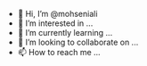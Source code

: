 - 👋 Hi, I’m @mohseniali
- 👀 I’m interested in ...
- 🌱 I’m currently learning ...
- 💞️ I’m looking to collaborate on ...
- 📫 How to reach me ...

<!---
mohseniali/mohseniali is a ✨ special ✨ repository because its `README.md` (this file) appears on your GitHub profile.
You can click the Preview link to take a look at your changes.
--->
